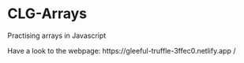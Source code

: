 # CLG-Arrays
<p>Practising arrays in Javascript</p>
<p>Have a look to the webpage: https://gleeful-truffle-3ffec0.netlify.app /</p>
